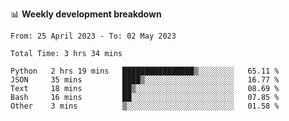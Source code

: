 📊 **Weekly development breakdown**
<!--START_SECTION:waka-->

```text
From: 25 April 2023 - To: 02 May 2023

Total Time: 3 hrs 34 mins

Python   2 hrs 19 mins   ████████████████▒░░░░░░░░   65.11 %
JSON     35 mins         ████▒░░░░░░░░░░░░░░░░░░░░   16.77 %
Text     18 mins         ██▒░░░░░░░░░░░░░░░░░░░░░░   08.69 %
Bash     16 mins         ██░░░░░░░░░░░░░░░░░░░░░░░   07.85 %
Other    3 mins          ▒░░░░░░░░░░░░░░░░░░░░░░░░   01.58 %
```

<!--END_SECTION:waka-->
